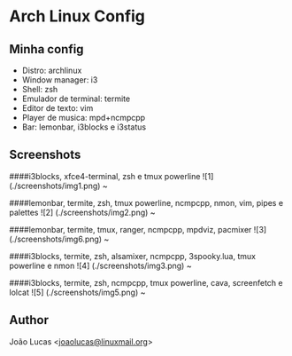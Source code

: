 # Arch Linux Config

## Minha config
* Distro: archlinux
* Window manager: i3
* Shell: zsh
* Emulador de terminal: termite
* Editor de texto: vim
* Player de musica: mpd+ncmpcpp
* Bar: lemonbar, i3blocks e i3status

## Screenshots	

####i3blocks, xfce4-terminal, zsh e tmux powerline 
![1] (./screenshots/img1.png)
~

####lemonbar, termite, zsh, tmux powerline, ncmpcpp, nmon, vim, pipes e palettes 
![2] (./screenshots/img2.png)
~

####lemonbar, termite, tmux, ranger, ncmpcpp, mpdviz, pacmixer
![3] (./screenshots/img6.png)
~

####i3blocks, termite, zsh, alsamixer, ncmpcpp, 3spooky.lua, tmux powerline e nmon 
![4] (./screenshots/img3.png)
~

####i3blocks, termite, zsh, ncmpcpp, tmux powerline, cava, screenfetch e lolcat
![5] (./screenshots/img5.png)
~

## Author
João Lucas <<joaolucas@linuxmail.org>>
